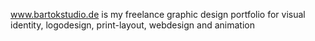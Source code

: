 www.bartokstudio.de is my freelance graphic design portfolio for visual identity, logodesign, print-layout, webdesign and animation
